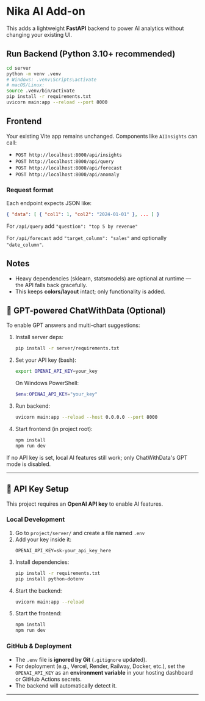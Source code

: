 
# Nika AI Add-on

This adds a lightweight **FastAPI** backend to power AI analytics without changing your existing UI.

## Run Backend (Python 3.10+ recommended)

```bash
cd server
python -m venv .venv
# Windows: .venv\Scripts\activate
# macOS/Linux:
source .venv/bin/activate
pip install -r requirements.txt
uvicorn main:app --reload --port 8000
```

## Frontend

Your existing Vite app remains unchanged. Components like `AIInsights` can call:
- `POST http://localhost:8000/api/insights`
- `POST http://localhost:8000/api/query`
- `POST http://localhost:8000/api/forecast`
- `POST http://localhost:8000/api/anomaly`

### Request format

Each endpoint expects JSON like:
```json
{ "data": [ { "col1": 1, "col2": "2024-01-01" }, ... ] }
```

For `/api/query` add `"question": "top 5 by revenue"`

For `/api/forecast` add `"target_column": "sales"` and optionally `"date_column"`.

## Notes

- Heavy dependencies (sklearn, statsmodels) are optional at runtime — the API falls back gracefully.
- This keeps **colors/layout** intact; only functionality is added.


## 🔌 GPT-powered ChatWithData (Optional)
To enable GPT answers and multi-chart suggestions:

1. Install server deps:
   ```bash
   pip install -r server/requirements.txt
   ```
2. Set your API key (bash):
   ```bash
   export OPENAI_API_KEY=your_key
   ```
   On Windows PowerShell:
   ```powershell
   $env:OPENAI_API_KEY="your_key"
   ```
3. Run backend:
   ```bash
   uvicorn main:app --reload --host 0.0.0.0 --port 8000
   ```
4. Start frontend (in project root):
   ```bash
   npm install
   npm run dev
   ```

If no API key is set, local AI features still work; only ChatWithData's GPT mode is disabled.


---

## 🔑 API Key Setup

This project requires an **OpenAI API key** to enable AI features.

### Local Development
1. Go to `project/server/` and create a file named `.env`
2. Add your key inside it:
   ```env
   OPENAI_API_KEY=sk-your_api_key_here
   ```
3. Install dependencies:
   ```bash
   pip install -r requirements.txt
   pip install python-dotenv
   ```
4. Start the backend:
   ```bash
   uvicorn main:app --reload
   ```
5. Start the frontend:
   ```bash
   npm install
   npm run dev
   ```

### GitHub & Deployment
- The `.env` file is **ignored by Git** (`.gitignore` updated).
- For deployment (e.g., Vercel, Render, Railway, Docker, etc.), set the `OPENAI_API_KEY` as an **environment variable** in your hosting dashboard or GitHub Actions secrets.
- The backend will automatically detect it.

---
